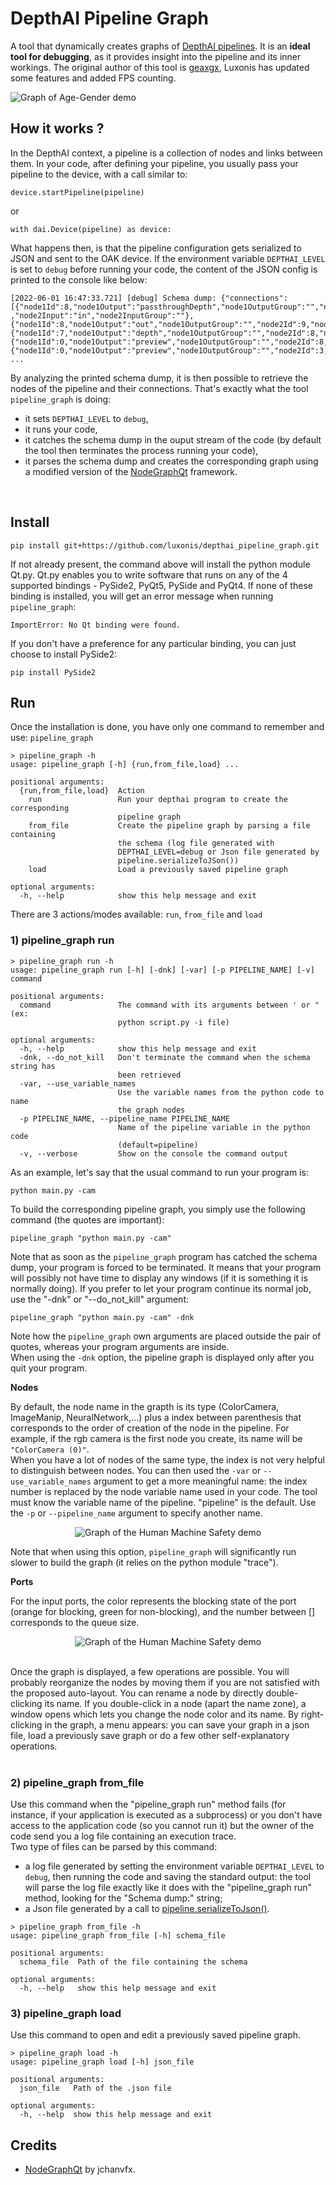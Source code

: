 # DepthAI Pipeline Graph

A tool that dynamically creates graphs of [DepthAI pipelines](https://docs.luxonis.com/projects/api/en/latest/components/pipeline/). It is an **ideal tool for debugging**, as it provides insight into the pipeline and its inner workings. The original author of this tool is [geaxgx](https://github.com/geaxgx), Luxonis has updated some features and added FPS counting.

![Graph of Age-Gender demo](https://github.com/luxonis/depthai_pipeline_graph/assets/18037362/dde3b10f-c006-456c-8927-366b5afce508)

## How it works ?
In the DepthAI context, a pipeline is a collection of nodes and links between them.
In your code, after defining your pipeline, you usually pass your pipeline to the device, with a call similar to:
```
device.startPipeline(pipeline)
```
or
```
with dai.Device(pipeline) as device:
```
What happens then, is that the pipeline configuration gets serialized to JSON and sent to the OAK device. If the environment variable `DEPTHAI_LEVEL` is set to `debug` before running your code, the content of the JSON config is printed to the console like below:
```
[2022-06-01 16:47:33.721] [debug] Schema dump: {"connections":[{"node1Id":8,"node1Output":"passthroughDepth","node1OutputGroup":"","node2Id":10
,"node2Input":"in","node2InputGroup":""},{"node1Id":8,"node1Output":"out","node1OutputGroup":"","node2Id":9,"node2Input":"in","node2InputGroup":""},{"node1Id":7,"node1Output":"depth","node1OutputGroup":"","node2Id":8,"node2Input":"inputDepth","node2InputGroup":""},{"node1Id":0,"node1Output":"preview","node1OutputGroup":"","node2Id":8,"node2Input":"in","node2InputGroup":""},{"node1Id":0,"node1Output":"preview","node1OutputGroup":"","node2Id":3,"node2Input":"inputImage","node2InputGroup":""}, 
...
```
By analyzing the printed schema dump, it is then possible to retrieve the nodes of the pipeline and their connections. That's exactly what the tool `pipeline_graph` is doing:
* it sets  `DEPTHAI_LEVEL` to `debug`,
* it runs your code,
* it catches the schema dump in the ouput stream of the code (by default the tool then terminates the process running your code),
* it parses the schema dump and creates the corresponding graph using a modified version of the [NodeGraphQt](https://github.com/jchanvfx/NodeGraphQt) framework.
<br>




## Install

```
pip install git+https://github.com/luxonis/depthai_pipeline_graph.git
```
If not already present, the command above will install the python module Qt.py. Qt.py enables you to write software that runs on any of the 4 supported bindings - PySide2, PyQt5, PySide and PyQt4. If none of these binding is installed, you will get an error message when running `pipeline_graph`: 
```
ImportError: No Qt binding were found. 
```
If you don't have a preference for any particular binding, you can just choose to install PySide2:
```
pip install PySide2
```


## Run

Once the installation is done, you have only one command to remember and use: `pipeline_graph`
```
> pipeline_graph -h
usage: pipeline_graph [-h] {run,from_file,load} ...

positional arguments:
  {run,from_file,load}  Action
    run                 Run your depthai program to create the corresponding
                        pipeline graph
    from_file           Create the pipeline graph by parsing a file containing
                        the schema (log file generated with
                        DEPTHAI_LEVEL=debug or Json file generated by
                        pipeline.serializeToJSon())
    load                Load a previously saved pipeline graph

optional arguments:
  -h, --help            show this help message and exit
```

There are 3 actions/modes available: `run`, `from_file` and `load`

### 1) pipeline_graph run


```
> pipeline_graph run -h
usage: pipeline_graph run [-h] [-dnk] [-var] [-p PIPELINE_NAME] [-v] command

positional arguments:
  command               The command with its arguments between ' or " (ex:
                        python script.py -i file)

optional arguments:
  -h, --help            show this help message and exit
  -dnk, --do_not_kill   Don't terminate the command when the schema string has
                        been retrieved
  -var, --use_variable_names
                        Use the variable names from the python code to name
                        the graph nodes
  -p PIPELINE_NAME, --pipeline_name PIPELINE_NAME
                        Name of the pipeline variable in the python code
                        (default=pipeline)
  -v, --verbose         Show on the console the command output

```

As an example, let's say that the usual command to run your program is:
```
python main.py -cam
```
To build the corresponding pipeline graph, you simply use the following command (the quotes are important):
```
pipeline_graph "python main.py -cam"
```
Note that as soon as the `pipeline_graph` program has catched the schema dump, your program is forced to be terminated. It means that your program will possibly not have time to display any windows (if it is something it is normally doing).
If you prefer to let your program continue its normal job, use the "-dnk" or "--do_not_kill" argument:
```
pipeline_graph "python main.py -cam" -dnk
```
Note how the `pipeline_graph` own arguments are placed outside the pair of quotes, whereas your program arguments are inside. 
<br>When using the `-dnk` option, the pipeline graph is displayed only after you quit your program.



**Nodes**

By default, the node name in the grapth is its type (ColorCamera, ImageManip, NeuralNetwork,...) plus a index between parenthesis that corresponds to the order of creation of the node in the pipeline. For example, if the rgb camera is the first node you create, its name will be `"ColorCamera (0)"`.
<br>
When you have a lot of nodes of the same type, the index is not very helpful to distinguish between nodes. You can then used the `-var` or `--use_variable_names` argument to get a more meaningful name: the index number is replaced by the node variable name used in your code. The tool must know the variable name of the pipeline. "pipeline" is the default. Use the `-p` or `--pipeline_name` argument to specify another name.

<p align="center"> <img  src="media/pipeline_graph_naming.png" alt="Graph of the Human Machine Safety demo"></p>

Note that when using this option, `pipeline_graph` will significantly run slower to build the graph (it relies on the python module "trace").

**Ports**

For the input ports, the color represents the blocking state of the port (orange for blocking, green for non-blocking), and the number between [] corresponds to the queue size.

<p align="center"> <img  src="media/ports.png" alt="Graph of the Human Machine Safety demo"></p>
<br>
Once the graph is displayed, a few operations are possible.
You will probably reorganize the nodes by moving them if you are not satisfied with the proposed auto-layout. You can rename a node by directly double-clicking its name. If you double-click in a node (apart the name zone), a window opens which lets you change the node color and its name.
By right-clicking in the graph, a menu appears: you can save your graph in a json file, load a previously save graph or do a few other self-explanatory operations.<br>
<br>

### 2) pipeline_graph from_file
Use this command when the "pipeline_graph run" method fails (for instance, if your application is executed as a subprocess) or you don't have access to the application code (so you cannot run it) but the owner of the code send you a log file containing an execution trace.<br>
Two type of files can be parsed by this command:
* a log file generated by setting the environment variable `DEPTHAI_LEVEL` to `debug`, then running the code and saving the standard output: the tool will parse the log file exactly like it does with the "pipeline_graph run" method, looking for the "Schema dump:" string;
* a Json file generated by a call to [pipeline.serializeToJson()](https://docs.luxonis.com/projects/api/en/latest/references/python/#depthai.Pipeline.serializeToJson).

```
> pipeline_graph from_file -h
usage: pipeline_graph from_file [-h] schema_file

positional arguments:
  schema_file  Path of the file containing the schema

optional arguments:
  -h, --help   show this help message and exit

```

### 3) pipeline_graph load
Use this command to open and edit a previously saved pipeline graph.

```
> pipeline_graph load -h
usage: pipeline_graph load [-h] json_file

positional arguments:
  json_file   Path of the .json file

optional arguments:
  -h, --help  show this help message and exit

```

## Credits
* [NodeGraphQt](https://github.com/jchanvfx/NodeGraphQt) by jchanvfx.
